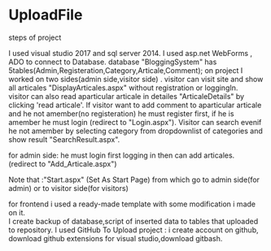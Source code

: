 # UploadFile
steps of project

I used visual studio 2017 and sql server 2014.
I used asp.net WebForms , ADO to connect to Database.
database "BloggingSystem" has 5tables(Admin,Registeration,Category,Articale,Comment);
on project I worked on two sides(admin side,visitor side) .
visitor can visit site and show all articales "DisplayArticales.aspx" without registration or loggingIn.  
visitor can also read aparticular articale in detailes "ArticaleDetails" by clicking 'read articale'.
If visitor want to add comment to aparticular articale and he not amember(no registeration) he must register first,
if he is amember he must login (redirect to "Login.aspx"). 
Visitor can search evenif he not amember by selecting category from dropdownlist of categories and show result "SearchResult.aspx". 
 
 for admin side: 
 he must login first logging in then can add articales. (redirect to "Add_Articale.aspx") 
  
 Note that :"Start.aspx" (Set As Start Page) from which go to admin side(for admin) or to visitor side(for visitors)
 
 for frontend i used a ready-made template with some modification i made on it.   
 I create backup of database,script of inserted data to tables that uploaded to repository.
 I used GitHub To Upload project : 
 i create account on github, download github extensions for visual studio,download gitbash. 
 
